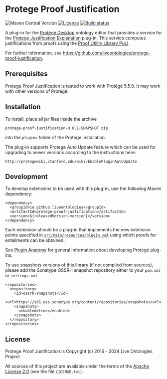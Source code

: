 # Protege Proof Justification
![Maven Central Version](https://img.shields.io/maven-central/v/org.liveontologies/protege-proof-justification)
[![License](https://img.shields.io/badge/License-Apache%202.0-blue.svg)](https://opensource.org/licenses/Apache-2.0)
[![Build status](https://ci.appveyor.com/api/projects/status/1br4by6ncw0wtks3?svg=true)](https://ci.appveyor.com/project/ykazakov/protege-proof-justification)

A plug-in for the [Protégé Desktop](https://protege.stanford.edu) ontology editor that provides a service for the
[Protege Justification Explanation](https://github.com/liveontologies/protege-justification-explanation) plug-in. 
This service computes justifications from proofs using the 
[Proof Utility Library PuLI](https://github.com/liveontologies/puli).

For further information, see <https://github.com/liveontologies/protege-proof-justification>. 

## Prerequisites

Protege Proof Justification is tested to work with Protégé 5.5.0. It may work 
with other versions of Protégé.

## Installation

To install, place all jar files inside the archive 

	protege-proof-justification-0.0.1-SNAPSHOT.zip 

into the `plugins` folder of the Protege installation.

The plug-in supports Protege Auto Update feature which can be used for
upgrading to newer versions according to the instructions here:

    http://protegewiki.stanford.edu/wiki/EnablePluginAutoUpdate

## Development

To develop extensions to be used with this plug-in, use the following Maven dependency:

```
<dependency>
  <groupId>io.github.liveontologies</groupId>
  <artifactId>protege-proof-justification</artifactId>
  <version>${releasedVersion.version}</version>
</dependency>
```

Each extension should be a plug-in that implements the new 
extension points specified in
[`src/main/resources/plugin.xml`](https://github.com/liveontologies/protege-proof-justification/blob/main/src/main/resources/plugin.xml?raw=true)
using which proofs for entailments can be obtained.

See [Plugin Anatomy](https://protegewiki.stanford.edu/wiki/PluginAnatomy) for general
information about developing Protégé plug-ins.

To use snapshots versions of this library (if not compiled from sources), please add
the Sonatype OSSRH snapshot repository either to your `pom.xml` or `settings.xml`:
```
<repositories>
  <repository>
    <id>ossrh-snapshots</id>
    <url>https://s01.oss.sonatype.org/content/repositories/snapshots</url>
    <snapshots>
      <enabled>true</enabled>
    </snapshots>
  </repository>
</repositories>
```

## License

Protege Proof Justification is Copyright (c) 2016 - 2024 Live Ontologies Project

All sources of this project are available under the terms of the 
[Apache License 2.0](http://www.apache.org/licenses/LICENSE-2.0)
(see the file `LICENSE.txt`).